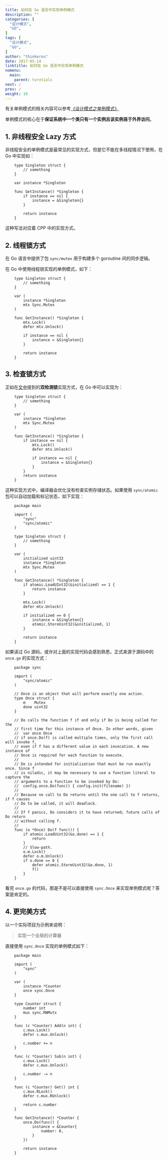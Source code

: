 ```yaml
---
title: 如何在 Go 语言中实现单例模式
description: ""
categories: [
  "设计模式",
  "GO",
]
tags: [
  "设计模式",
  "GO",
]
author: "thinkerou"
date: 2017-05-14
linktitle: 如何在 Go 语言中实现单例模式
nomenu:
  main:
    parent: turotials
next: /
prev: /
weight: 10
---
```


有关单例模式的相关内容可以参考[《设计模式之单例模式》](http://thinkerou.com/2017-02/design-patterns-singleton/)

单例模式的核心在于**保证系统中一个类只有一个实例且该实例易于外界访问**。

## 1. 非线程安全 Lazy 方式

非线程安全的单例模式是最常见的实现方式，但是它不能在多线程情况下使用，在 Go 中实现如：

```
    type Singleton struct {
        // something
    }
    
    var instance *Singleton
    
    func GetInstance() *Singleton {
        if instance == nil {
            instance = &Singleton{}
        }
        
        return instance
    }
```

这种写法对应着 CPP 中的实现方式。

## 2. 线程锁方式

在 Go 语言中提供了包 `sync/mutex` 用于构建多个 goroutine 间的同步逻辑。

在 Go 中使用线程锁实现的单例模式，如下：

```
    type Singleton struct {
        // something
    }
    
    var (
        instance *Singleton
        mtx Sync.Mutex
    )
    
    func GetInstance() *Singleton {
        mtx.Lock()
        defer mtx.Unlock()
        
        if instance == nil {
            instance = &Singleton{}
        }
        
        return instance
    }
```

## 3. 检查锁方式

正如在[文中](http://thinkerou.com/2017-02/design-patterns-singleton/)提到的**双检测锁**实现方式，在 Go 中可以实现为：

```
    type Singleton struct {
        // something
    }
    
    var (
        instance *Singleton
        mtx Sync.Mutex
    )
    
    func GetInstance() *Singleton {
        if instance == nil {
            mtx.Lock()
            defer mtx.Unlock()
            
            if instance == nil {
                instance = &Singleton{}
            }
        }
        return instance
    }
```

这种实现方式中，编译器会优化没有检查实例存储状态。如果使用 `sync/atomic` 包可以自动加载和标记状态，如下实现：

```
    package main
    
    import (
        "sync"
        "sync/atomic"
    )
    
    type Singleton struct {
        // something
    }
    
    var (
        initialized uint32
        instance *Singleton
        mtx Sync.Mutex
    )
    
    func GetInstance() *Singleton {
        if atomic.LoadUInt32(&initialized) == 1 {
            return instance
        }
        
        mtx.Lock()
        defer mtx.Unlock()
        
        if initialized == 0 {
            instance = &Singleton{}
            atomic.StoreUint32(&initialized, 1)
        }
        
        return instance
    }
```
  
如果读过 Go 源码，或许对上面的实现代码会感到熟悉，正式来源于源码中的 `once.go` 的实现方式：

```
	package sync
	
	import (
		"sync/atomic"
	)
	
	// Once is an object that will perform exactly one action.
	type Once struct {
		m    Mutex
		done uint32
	}
	
	// Do calls the function f if and only if Do is being called for the
	// first time for this instance of Once. In other words, given
	// 	var once Once
	// if once.Do(f) is called multiple times, only the first call will invoke f,
	// even if f has a different value in each invocation. A new instance of
	// Once is required for each function to execute.
	//
	// Do is intended for initialization that must be run exactly once. Since f
	// is niladic, it may be necessary to use a function literal to capture the
	// arguments to a function to be invoked by Do:
	// 	config.once.Do(func() { config.init(filename) })
	//
	// Because no call to Do returns until the one call to f returns, if f causes
	// Do to be called, it will deadlock.
	//
	// If f panics, Do considers it to have returned; future calls of Do return
	// without calling f.
	//
	func (o *Once) Do(f func()) {
		if atomic.LoadUint32(&o.done) == 1 {
			return
		}
		// Slow-path.
		o.m.Lock()
		defer o.m.Unlock()
		if o.done == 0 {
			defer atomic.StoreUint32(&o.done, 1)
			f()
		}
	}
```

看完 `once.go` 的代码，那是不是可以直接使用 `sync.Once` 来实现单例模式呢？答案是肯定的。

## 4. 更完美方式

以一个实际项目为示例来说明：

> 实现一个全局的计算器

直接使用 `sync.Once` 实现的单例模式如下：

```
    package main

    import (
        "sync"
    )

    var (
        instance *Counter
        once sync.Once
    }

    type Counter struct {
        number int
        mux sync.RWMutx
    }

    func (c *Counter) Add(n int) {
        c.mux.Lock()
        defer c.mux.Unlock()
    
        c.number += n
    }

    func (c *Counter) Sub(n int) {
        c.mux.Lock()
        defer c.mux.Unlock()
    
        c.number -= n
    }

    func (c *Counter) Get() int {
        c.mux.RLock()
        defer c.mux.RUnlock()
    
        return c.number
    }

    func GetInstance() *Counter {
        once.Do(func() {
            instance = &Counter{
                number: 0,
            }
        })
    
        return instance
    }
```

